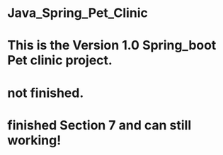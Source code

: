 # Java_Spring_Pet_Clinic

# This is the Version 1.0 Spring_boot Pet clinic project.
# not finished.
# finished Section 7 and can still working!
